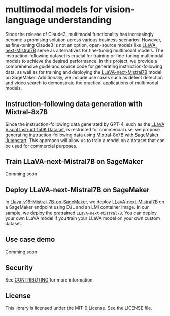 # multimodal models for vision-language understanding

Since the release of Claude3, multimodal functionality has increasingly become a promising solution across various business scenarios. However, as fine-tuning Claude3 is not an option, open-source models like [LLaVA-next-Mistral7B](https://huggingface.co/liuhaotian/llava-v1.6-mistral-7b) serve as alternatives for fine-tuning multimodal models. The instruction-following dataset is crucial for training or fine-tuning multimodal models to achieve the desired performance. In this project, we provide a comprehensive guide and source code for generating instruction-following data, as well as for training and deploying the [LLaVA-next-Mistral7B](https://huggingface.co/liuhaotian/llava-v1.6-mistral-7b) model on SageMaker. Additionally, we include use cases such as defect detection and video search to demonstrate the practical applications of multimodal models.

## Instruction-following data generation with Mixtral-8x7B
Since the instruction-following data generated by GPT-4, such as the [LLaVA Visual Instruct 150K Dataset](https://huggingface.co/datasets/liuhaotian/LLaVA-Instruct-150K), is restricted for commercial use, we propose generating instruction-following data [using Mixtral-8x7B with SageMaker Jumpstart](https://aws.amazon.com/blogs/machine-learning/mixtral-8x7b-is-now-available-in-amazon-sagemaker-jumpstart/). This approach will allow us to train a model on a dataset that can be used for commercial purposes.

## Train LLaVA-next-Mistral7B on SageMaker

Comming soon

## Deploy LLaVA-next-Mistral7B on SageMaker

In [Llava-v16-Mistral-7B-on-SageMaker](Llava-v16-Mistral-7B-on-SageMaker), we deploy [LLaVA-next-Mistral7B](https://huggingface.co/liuhaotian/llava-v1.6-mistral-7b) on a SageMaker endpoint using DJL and an LMI container image. In our sample, we deploy the pretrained `LLaVA-next-Mistral7B`. You can deploy your own LLaVA model if you train your LLaVA model on your own custom dataset.

## Use case demo

Comming soon

## Security

See [CONTRIBUTING](CONTRIBUTING.md#security-issue-notifications) for more information.

## License

This library is licensed under the MIT-0 License. See the LICENSE file.

